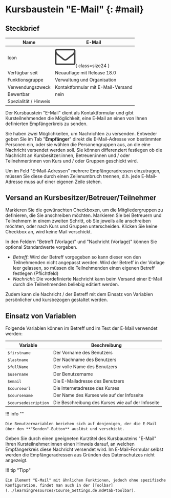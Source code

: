# Kursbaustein "E-Mail" {: #mail}


## Steckbrief

Name | E-Mail
---------|----------
Icon | ![E-Mail Icon](assets/contact.png){ class=size24  }
Verfügbar seit | Neuauflage mit Release 18.0
Funktionsgruppe | Verwaltung und Organisation
Verwendungszweck | Kontaktformular mit E-Mail-Versand
Bewertbar | nein
Spezialität / Hinweis |



Der Kursbaustein "E-Mail" dient als Kontaktformular und gibt Kursteilnehmenden die Möglichkeit, eine E-Mail an einen von Ihnen definierten Empfängerkreis zu senden.

Sie haben zwei Möglichkeiten, um Nachrichten zu versenden. Entweder geben Sie im Tab "**Empfänger**" direkt die E-Mail-Adresse von bestimmten Personen ein, oder sie wählen die Personengruppen aus, an die eine Nachricht versendet werden soll. Sie können differenziert festlegen ob die Nachricht an Kursbesitzer:innen, Betreuer:innen und / oder Teilnehmer:innen von Kurs und / oder Gruppen geschickt wird.

Um im Feld "E-Mail-Adressen" mehrere Empfängeradressen einzutragen, müssen Sie diese durch einen Zeilenumbruch trennen, d.h. jede E-Mail-Adresse muss auf einer eigenen Zeile stehen.

## Versand an Kursbesitzer/Betreuer/Teilnehmer

Markieren Sie die gewünschten Checkboxen, um die Mitgliedergruppen zu definieren, die Sie anschreiben möchten. Markieren Sie bei Betreuern und Teilnehmern in einem zweiten Schritt, ob Sie jeweils alle anschreiben möchten, oder nach Kurs und Gruppen unterscheiden. Klicken Sie keine Checkbox an, wird keine Mail verschickt.

In den Feldern "Betreff (Vorlage)" und "Nachricht (Vorlage)" können Sie optional Standardwerte vorgeben.

 * *Betreff*: Wird der Betreff vorgegeben so kann dieser von den Teilnehmenden nicht angepasst werden. Wird der Betreff in der Vorlage leer gelassen, so müssen die Teilnehmenden einen eigenen Betreff festlegen (Pflichtfeld)
 * *Nachricht*: Die vordefinierte Nachricht kann beim Versand einer E-Mail durch die Teilnehmenden beliebig editiert werden.

Zudem kann die Nachricht / der Betreff mit dem Einsatz von Variablen
persönlicher und kursbezogen gestaltet werden.

## Einsatz von Variablen

Folgende Variablen können im Betreff und im Text der E-Mail verwendet werden:

| Variable | Beschreibung |
| -----|----|
|  `$firstname` | Der Vorname des Benutzers  |
| `$lastname` | Der Nachname des Benutzers  |
| `$fullName` | Der volle Name des Benutzers  |
| `$username` | Der Benutzername  |
| `$email` | Die E-Mailadresse des Benutzers  |
| `$courseurl` | Die Internetadresse des Kurses  |
| `$coursename` | Der Name des Kurses wie auf der Infoseite  |
| `$coursedescription` | Die Beschreibung des Kurses wie auf der Infoseite  |
  
!!! info ""

    Die Benutzervariablen beziehen sich auf denjenigen, der die E-Mail über den **"Senden"-Button** auslöst und verschickt.

Geben Sie durch einen geeigneten Kurztitel des Kursbausteins "E-Mail" Ihren Kursteilnehmer:innen einen Hinweis darauf, an welchen Empfängerkreis diese Nachricht versendet wird. Im E-Mail-Formular selbst werden die Empfängeradressen aus Gründen des Datenschutzes nicht angezeigt.

!!! tip "Tipp"

    Ein Element "E-Mail" mit ähnlichen Funktionen, jedoch ohne spezifische Konfiguration, findet man auch in der [Toolbar](../learningresources/Course_Settings.de.md#tab-toolbar).
